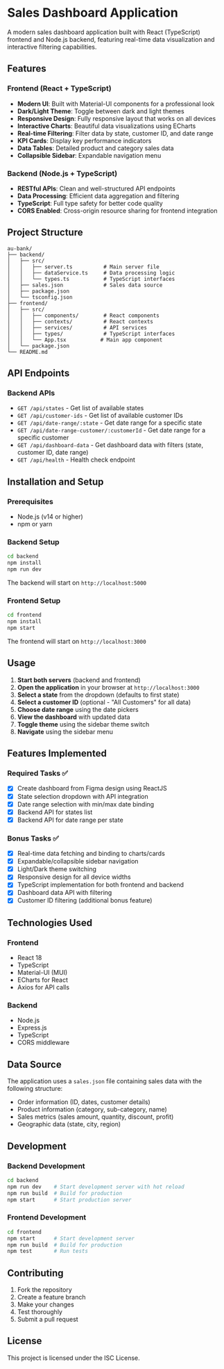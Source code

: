 # Sales Dashboard Application

A modern sales dashboard application built with React (TypeScript) frontend and Node.js backend, featuring real-time data visualization and interactive filtering capabilities.

## Features

### Frontend (React + TypeScript)
- **Modern UI**: Built with Material-UI components for a professional look
- **Dark/Light Theme**: Toggle between dark and light themes
- **Responsive Design**: Fully responsive layout that works on all devices
- **Interactive Charts**: Beautiful data visualizations using ECharts
- **Real-time Filtering**: Filter data by state, customer ID, and date range
- **KPI Cards**: Display key performance indicators
- **Data Tables**: Detailed product and category sales data
- **Collapsible Sidebar**: Expandable navigation menu

### Backend (Node.js + TypeScript)
- **RESTful APIs**: Clean and well-structured API endpoints
- **Data Processing**: Efficient data aggregation and filtering
- **TypeScript**: Full type safety for better code quality
- **CORS Enabled**: Cross-origin resource sharing for frontend integration

## Project Structure

```
au-bank/
├── backend/
│   ├── src/
│   │   ├── server.ts          # Main server file
│   │   ├── dataService.ts     # Data processing logic
│   │   └── types.ts           # TypeScript interfaces
│   ├── sales.json             # Sales data source
│   ├── package.json
│   └── tsconfig.json
├── frontend/
│   ├── src/
│   │   ├── components/        # React components
│   │   ├── contexts/          # React contexts
│   │   ├── services/          # API services
│   │   ├── types/             # TypeScript interfaces
│   │   └── App.tsx           # Main app component
│   └── package.json
└── README.md
```

## API Endpoints

### Backend APIs
- `GET /api/states` - Get list of available states
- `GET /api/customer-ids` - Get list of available customer IDs
- `GET /api/date-range/:state` - Get date range for a specific state
- `GET /api/date-range-customer/:customerId` - Get date range for a specific customer
- `GET /api/dashboard-data` - Get dashboard data with filters (state, customer ID, date range)
- `GET /api/health` - Health check endpoint

## Installation and Setup

### Prerequisites
- Node.js (v14 or higher)
- npm or yarn

### Backend Setup
```bash
cd backend
npm install
npm run dev
```

The backend will start on `http://localhost:5000`

### Frontend Setup
```bash
cd frontend
npm install
npm start
```

The frontend will start on `http://localhost:3000`

## Usage

1. **Start both servers** (backend and frontend)
2. **Open the application** in your browser at `http://localhost:3000`
3. **Select a state** from the dropdown (defaults to first state)
4. **Select a customer ID** (optional - "All Customers" for all data)
5. **Choose date range** using the date pickers
6. **View the dashboard** with updated data
7. **Toggle theme** using the sidebar theme switch
8. **Navigate** using the sidebar menu

## Features Implemented

### Required Tasks ✅
- [x] Create dashboard from Figma design using ReactJS
- [x] State selection dropdown with API integration
- [x] Date range selection with min/max date binding
- [x] Backend API for states list
- [x] Backend API for date range per state

### Bonus Tasks ✅
- [x] Real-time data fetching and binding to charts/cards
- [x] Expandable/collapsible sidebar navigation
- [x] Light/Dark theme switching
- [x] Responsive design for all device widths
- [x] TypeScript implementation for both frontend and backend
- [x] Dashboard data API with filtering
- [x] Customer ID filtering (additional bonus feature)

## Technologies Used

### Frontend
- React 18
- TypeScript
- Material-UI (MUI)
- ECharts for React
- Axios for API calls

### Backend
- Node.js
- Express.js
- TypeScript
- CORS middleware

## Data Source
The application uses a `sales.json` file containing sales data with the following structure:
- Order information (ID, dates, customer details)
- Product information (category, sub-category, name)
- Sales metrics (sales amount, quantity, discount, profit)
- Geographic data (state, city, region)

## Development

### Backend Development
```bash
cd backend
npm run dev    # Start development server with hot reload
npm run build  # Build for production
npm start      # Start production server
```

### Frontend Development
```bash
cd frontend
npm start      # Start development server
npm run build  # Build for production
npm test       # Run tests
```

## Contributing

1. Fork the repository
2. Create a feature branch
3. Make your changes
4. Test thoroughly
5. Submit a pull request

## License

This project is licensed under the ISC License. 